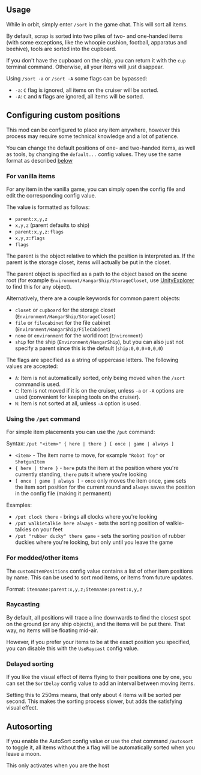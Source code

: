 ## Usage

While in orbit, simply enter `/sort` in the game chat. This will sort all items.

By default, scrap is sorted into two piles of two- and one-handed items (with some exceptions, like the whoopie cushion,
football, apparatus and beehive), tools are sorted into the cupboard.

If you don't have the cupboard on the ship, you can return it with the `cup` terminal command. Otherwise, all your items
will just disappear.

Using `/sort -a` or `/sort -A` some flags can be bypassed:

- `-a`: `C` flag is ignored, all items on the cruiser will be sorted.
- `-A`: `C` and `N` flags are ignored, all items will be sorted.

## Configuring custom positions

This mod can be configured to place any item anywhere, however this process may require some technical knowledge and a
lot of patience.

You can change the default positions of one- and two-handed items, as well as tools, by changing the `default...` config
values.
They use the same format as described [below](#for-vanilla-items)

### For vanilla items

For any item in the vanilla game, you can simply open the config file and edit the corresponding config value.

The value is formatted as follows:

- `parent:x,y,z`
- `x,y,z` (parent defaults to ship)
- `parent:x,y,z:flags`
- `x,y,z:flags`
- `flags`

The parent is the object relative to which the position is interpreted as.
If the parent is the storage closet, items will actually be put in the closet.

The parent object is specified as a path to the object based on the scene root \(for example
`Environment/HangarShip/StorageCloset`,
use [UnityExplorer](https://thunderstore.io/c/lethal-company/p/LethalCompanyModding/Yukieji_UnityExplorer/) to find this
for any object\).

Alternatively, there are a couple keywords for common parent objects:

- `closet` or `cupboard` for the storage closet \(`Environment/HangarShip/StorageCloset`\)
- `file` or `filecabinet` for the file cabinet \(`Environment/HangarShip/FileCabinet`\)
- `none` or `environment` for the world root \(`Environment`\)
- `ship` for the ship \(`Environment/HangarShip`\), but you can also just not specify a parent since this is the
  default \(`ship:0,0,0`=`0,0,0`\)

The flags are specified as a string of uppercase letters. The following values are accepted:

- `A`: Item is not automatically sorted, only being moved when the `/sort` command is used.
- `C`: Item is not moved if it is on the cruiser, unless `-a` or `-A` options are used (convenient for keeping tools on
  the cruiser).
- `N`: Item is not sorted at all, unless `-A` option is used.

### Using the `/put` command

For simple item placements you can use the `/put` command:

Syntax: `/put "<item>" { here | there } [ once | game | always ]`

- `<item>` - The item name to move, for example `"Robot Toy"` or `ShotgunItem`
- `{ here | there }` - `here` puts the item at the position where you're currently standing, `there` puts it where
  you're looking
- `[ once | game | always ]` - `once` only moves the item once, `game` sets the item sort position for the current round
  and `always` saves the position in the config file (making it permanent)

Examples:

- `/put clock there` - brings all clocks where you're looking
- `/put walkietalkie here always` - sets the sorting position of walkie-talkies on your feet
- `/put "rubber ducky" there game` - sets the sorting position of rubber duckies where you're looking, but only until
  you leave the game

### For modded/other items

The `customItemPositions` config value contains a list of other item positions by name.
This can be used to sort mod items, or items from future updates.

Format: `itemname:parent:x,y,z;itemname:parent:x,y,z`

### Raycasting

By default, all positions will trace a line downwards to find the closest spot on the ground (or any ship objects), and
the items will be put there.
That way, no items will be floating mid-air.

However, if you prefer your items to be at the exact position you specified, you can disable this with the `UseRaycast`
config value.

### Delayed sorting

If you like the visual effect of items flying to their positions one by one, you can set the `SortDelay` config value to
add an interval between moving items.

Setting this to 250ms means, that only about 4 items will be sorted per second.
This makes the sorting process slower, but adds the satisfying visual effect.

## Autosorting

If you enable the AutoSort config value or use the chat command `/autosort` to toggle it,
all items without the `A` flag will be automatically sorted when you leave a moon.

This only activates when you are the host
